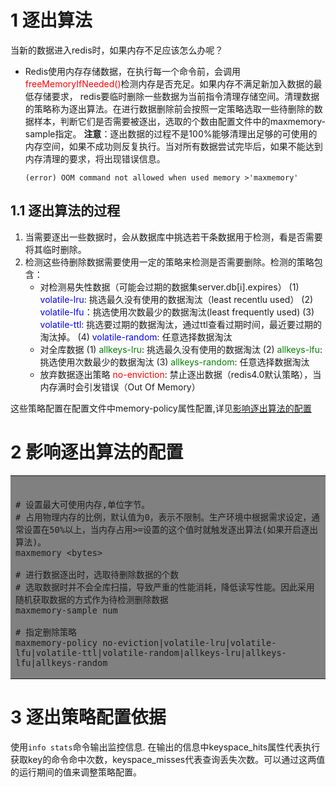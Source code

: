 # 1 逐出算法
当新的数据进入redis时，如果内存不足应该怎么办呢？
- Redis使用内存存储数据，在执行每一个命令前，会调用<font color=red>freeMemoryIfNeeded()</font>检测内存是否充足。如果内存不满足新加入数据的最低存储要求， redis要临时删除一些数据为当前指令清理存储空间。清理数据的策略称为逐出算法。在进行数据删除前会按照一定策略选取一些待删除的数据样本，判断它们是否需要被逐出，选取的个数由配置文件中的maxmemory-sample指定。
**注意**：逐出数据的过程不是100%能够清理出足够的可使用的内存空间，如果不成功则反复执行。当对所有数据尝试完毕后，如果不能达到内存清理的要求，将出现错误信息。
    ```
    (error) OOM command not allowed when used memory >'maxmemory'
    ```
## 1.1 逐出算法的过程
1. 当需要逐出一些数据时，会从数据库中挑选若干条数据用于检测，看是否需要将其临时删除。
2. 检测这些待删除数据需要使用一定的策略来检测是否需要删除。检测的策略包含：
   - 对检测易失性数据（可能会过期的数据集server.db[i].expires）
    (1) <font color=blue>volatile-lru</font>: 挑选最久没有使用的数据淘汰（least recentlu used）
    (2) <font color=blue>volatile-lfu</font>：挑选使用次数最少的数据淘汰(least frequently used)
    (3) <font color=blue>volatile-ttl</font>: 挑选要过期的数据淘汰，通过ttl查看过期时间，最近要过期的淘汰掉。
    (4) <font color=blue>volatile-random</font>: 任意选择数据淘汰
    - 对全库数据
    (1) <font color=green>allkeys-lru</font>: 挑选最久没有使用的数据淘汰
    (2) <font color=green>allkeys-lfu</font>: 挑选使用次数最少的数据淘汰
    (3) <font color=green>allkeys-random</font>: 任意选择数据淘汰
    - 放弃数据逐出策略
    <font color=red>no-enviction</font>: 禁止逐出数据（redis4.0默认策略），当内存满时会引发错误（Out Of Memory）</br>

这些策略配置在配置文件中memory-policy属性配置,详见[影响逐出算法的配置](#2-影响逐出算法的配置)



# 2 影响逐出算法的配置
<table><tr><td bgcolor="Gray"></br>

```shell
# 设置最大可使用内存,单位字节。
# 占用物理内存的比例，默认值为0，表示不限制。生产环境中根据需求设定，通常设置在50%以上，当内存占用>=设置的这个值时就触发逐出算法(如果开启逐出算法)。
maxmemory <bytes>

# 进行数据逐出时，选取待删除数据的个数
# 选取数据时并不会全库扫描，导致严重的性能消耗，降低读写性能。因此采用随机获取数据的方式作为待检测删除数据
maxmemory-sample num

# 指定删除策略
maxmemory-policy no-eviction|volatile-lru|volatile-lfu|volatile-ttl|volatile-random|allkeys-lru|allkeys-lfu|allkeys-random
```
</td></tr></table>

# 3 逐出策略配置依据
使用```info stats```命令输出监控信息. 在输出的信息中keyspace_hits属性代表执行获取key的命令命中次数，keyspace_misses代表查询丢失次数。可以通过这两值的运行期间的值来调整策略配置。